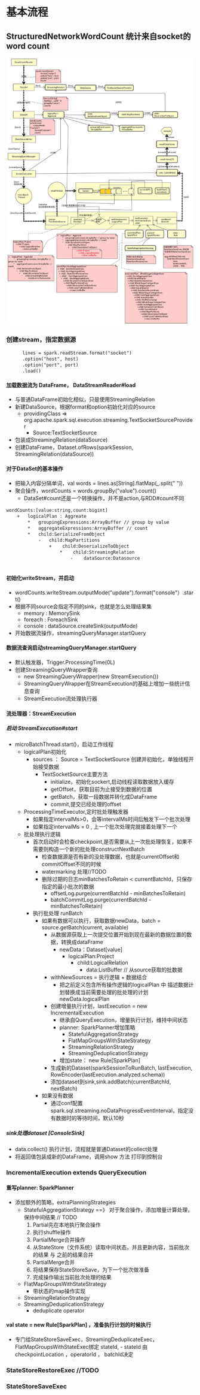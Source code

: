#   基本流程
##  StructuredNetworkWordCount 统计来自socket的word count
![](../../images/structuredStream-base-process.jpg)

###  创建stream，指定数据源
```
      lines = spark.readStream.format("socket")
      .option("host", host)
      .option("port", port)
      .load() 
```
####   加载数据流为 DataFrame， DataStreamReader#load
*   与普通DataFrame初始化相似，只是使用StreamingRelation
*   新建DataSource，根据format和option初始化对应的source
    -   providingClass => org.apache.spark.sql.execution.streaming.TextSocketSourceProvider
        -   Source:TextSocketSource
*   包装成StreamingRelation(dataSource)
*   创建DataFrame，Dataset.ofRows(sparkSession, StreamingRelation(dataSource))

####  对于DataSet的基本操作
*   把输入内容分隔单词，val words = lines.as[String].flatMap(_.split(" "))
*   聚合操作，wordCounts = words.groupBy("value").count()
    -   DataSet#count还是一个转换操作，并不是action,与RDD#count不同
```
wordCounts:[value:string,count:bigint]
    +   logicalPlan : Aggreate
        *   groupingExpressions:ArrayBuffer // group by value
        *   aggregateExpressions:ArrayBuffer // count
        *   child:SerializeFromObject 
            -   child:MapPartitions 
                +    child:DeserializeToObject
                    *    child:StreamingRelation
                        -    dataSource:Datasource


```

#### 初始化writeStream，并启动
*   wordCounts.writeStream.outputMode("update").format("console"）.start()
*   根据不同source会指定不同的sink，也就是怎么处理结果集
    -   memory  : MemorySink
    -   foreach : ForeachSink
    -   console : dataSource.createSink(outputMode)
*   开始数据流操作，streamingQueryManager.startQuery

#### 数据流查询启动streamingQueryManager.startQuery
*   默认触发器，Trigger.ProcessingTime(0L)
*   创建StreamingQueryWrapper查询
    -   new StreamingQueryWrapper(new StreamExecution())
    -   StreamingQueryWrapper在StreamExecution的基础上增加一些统计信息查询
    -   StreamExecution流处理执行器

####  流处理器：StreamExecution
#####  启动 StreamExecution#start
*   microBatchThread.start()，启动工作线程
    -   logicalPlan初始化
        +   sources ： Source = TextSocketSource 创建并初始化，单独线程开始接受数据
            *   TextSocketSource主要方法
                -   initialize，初始化sockert,启动线程读取数据放入缓存
                -   getOffset，获取目前为止接受到数据的位置
                -   getBatch，获取一段数据并转化成DataFrame
                -   commit,提交已经处理的offset
    -   ProcessingTimeExecutor,定时批处理触发器
        +   如果指定intervalMs>0，会等intervalMs时间后触发下一个批次处理
        +   如果指定intervalMs = 0 , 上一个批次处理完就接着处理下一个
    -   批处理执行逻辑
        +   首次启动时会检查checkpoint,是否需要从上一次批处理恢复，如果不需要则构造一个新的批处理constructNextBatch
            *   检查数据源是否有新的没处理数据，也就是currentOffset和commitOffset不同的时候
            *   watermarking 处理//TODO
            *   删除过期的日志minBatchesToRetain < currentBatchId，只保存指定的最小批次的数据
                -   offsetLog.purge(currentBatchId - minBatchesToRetain)
                -   batchCommitLog.purge(currentBatchId - minBatchesToRetain)
        +   执行批处理 runBatch
            *   如果有数据可以执行，获取数据newData，batch = source.getBatch(current, available)
                -   从数据源获取上一次提交位置开始到现在最新的数据位置的数据，转换成dataFrame
                    +   newData：Dataset[value]
                        *   logicalPlan:Project
                            -   child:LogicalRelation
                                +   data:ListBuffer // 从source获取的批数据
                -   withNewSources = 执行逻辑 + 数据结合 
                    +   把之前定义包含所有操作逻辑的logicalPlan 中 描述数据计划替换成当前需要处理的批处理的计划newData.logicalPlan
                -   创建增量执行计划，lastExecution = new IncrementalExecution
                    +   继承自QueryExecution，增量执行计划，维持中间状态
                    +   planner: SparkPlanner增加策略
                        *   StatefulAggregationStrategy
                        *   FlatMapGroupsWithStateStrategy
                        *   StreamingRelationStrategy
                        *   StreamingDeduplicationStrategy
                    +   增加state： new Rule[SparkPlan]
                -   生成新的Dataset(sparkSessionToRunBatch, lastExecution, RowEncoder(lastExecution.analyzed.schema))
                -    添加dataset到sink,sink.addBatch(currentBatchId, nextBatch)
            *   如果没有数据
                -   通过conf配置spark.sql.streaming.noDataProgressEventInterval，指定没有数据时的等待时间，默认10秒

#####  sink处理dataset [ConsoleSink]
*   data.collect() 执行计划，流程就是普通Dataset的collect处理
*   将返回值包装成新的DataFrame，调用show 方法 打印到控制台


###  IncrementalExecution extends QueryExecution
#### 重写planner: SparkPlanner
*   添加额外的策略，extraPlanningStrategies
    -   StatefulAggregationStrategy ==》 对于聚合操作，添加增量计算处理，保持中间结果 // TODO
        1.  Partial先在本地执行聚合操作
        1.  执行shuffle操作
        2.  PartialMerge合并操作
        3.  从StateStore（文件系统）读取中间状态，并且更新内容，当前批次的结果 与 之前的结果合并
        4.  PartialMerge合并
        5.  将结果保存StateStoreSave，为下一个批次做准备
        6.  完成操作输出当前批次处理的结果
    -   FlatMapGroupsWithStateStrategy
        +   带状态的map操作实现
    -   StreamingRelationStrategy
    -   StreamingDeduplicationStrategy
        +   deduplicate operator

####  val state = new Rule[SparkPlan] ，准备执行计划的时候执行
*    专门给StateStoreSaveExec，StreamingDeduplicateExec，FlatMapGroupsWithStateExec绑定 stateId,
    -    stateId 由checkpointLocation ，operatorId ， batchId决定

###  StateStoreRestoreExec //TODO

###  StateStoreSaveExec 
